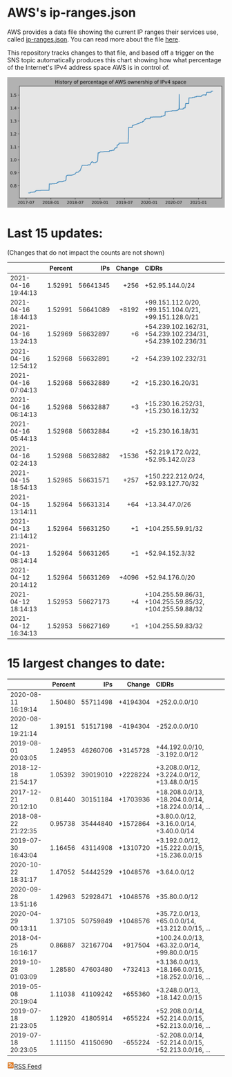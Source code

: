 # AWS's ip-ranges.json

AWS provides a data file showing the current IP ranges their
services use, called [ip-ranges.json](https://ip-ranges.amazonaws.com/ip-ranges.json).  You 
can read more about the file [here](https://docs.aws.amazon.com/general/latest/gr/aws-ip-ranges.html).

This repository tracks changes to that file, and based off a trigger on the SNS topic 
automatically produces this chart showing how what percentage of the Internet's IPv4 
address space AWS is in control of.

![History of AWS](history_count.svg)

# Last 15 updates:

(Changes that do not impact the counts are not shown)

| | Percent | IPs | Change | CIDRs |
| :--- | ---: | ---: | ---: | :--- |
| 2021-04-16 19:44:13 | 1.52991 | 56641345 | +256 | +52.95.144.0/24 |
| 2021-04-16 18:44:13 | 1.52991 | 56641089 | +8192 | +99.151.112.0/20, +99.151.104.0/21, +99.151.128.0/21 |
| 2021-04-16 13:24:13 | 1.52969 | 56632897 | +6 | +54.239.102.162/31, +54.239.102.234/31, +54.239.102.236/31 |
| 2021-04-16 12:54:12 | 1.52968 | 56632891 | +2 | +54.239.102.232/31 |
| 2021-04-16 07:04:13 | 1.52968 | 56632889 | +2 | +15.230.16.20/31 |
| 2021-04-16 06:14:13 | 1.52968 | 56632887 | +3 | +15.230.16.252/31, +15.230.16.12/32 |
| 2021-04-16 05:44:13 | 1.52968 | 56632884 | +2 | +15.230.16.18/31 |
| 2021-04-16 02:24:13 | 1.52968 | 56632882 | +1536 | +52.219.172.0/22, +52.95.142.0/23 |
| 2021-04-15 18:54:13 | 1.52965 | 56631571 | +257 | +150.222.212.0/24, +52.93.127.70/32 |
| 2021-04-15 13:14:11 | 1.52964 | 56631314 | +64 | +13.34.47.0/26 |
| 2021-04-13 21:14:12 | 1.52964 | 56631250 | +1 | +104.255.59.91/32 |
| 2021-04-13 08:14:14 | 1.52964 | 56631265 | +1 | +52.94.152.3/32 |
| 2021-04-12 20:14:12 | 1.52964 | 56631269 | +4096 | +52.94.176.0/20 |
| 2021-04-12 18:14:13 | 1.52953 | 56627173 | +4 | +104.255.59.86/31, +104.255.59.85/32, +104.255.59.88/32 |
| 2021-04-12 16:34:13 | 1.52953 | 56627169 | +1 | +104.255.59.83/32 |


# 15 largest changes to date:

| | Percent | IPs | Change | CIDRs |
| :--- | ---: | ---: | ---: | :--- |
| 2020-08-11 16:19:14 | 1.50480 | 55711498 | +4194304 | +252.0.0.0/10 |
| 2020-08-12 19:21:14 | 1.39151 | 51517198 | -4194304 | -252.0.0.0/10 |
| 2019-08-01 20:03:05 | 1.24953 | 46260706 | +3145728 | +44.192.0.0/10, -3.192.0.0/12 |
| 2018-12-18 21:54:17 | 1.05392 | 39019010 | +2228224 | +3.208.0.0/12, +3.224.0.0/12, +13.48.0.0/15 |
| 2017-12-21 20:12:10 | 0.81440 | 30151184 | +1703936 | +18.208.0.0/13, +18.204.0.0/14, +18.224.0.0/14, ... |
| 2018-08-22 21:22:35 | 0.95738 | 35444840 | +1572864 | +3.80.0.0/12, +3.16.0.0/14, +3.40.0.0/14 |
| 2019-07-30 16:43:04 | 1.16456 | 43114908 | +1310720 | +3.192.0.0/12, +15.222.0.0/15, +15.236.0.0/15 |
| 2020-10-22 18:31:17 | 1.47052 | 54442529 | +1048576 | +3.64.0.0/12 |
| 2020-09-28 13:51:16 | 1.42963 | 52928471 | +1048576 | +35.80.0.0/12 |
| 2020-04-29 00:13:11 | 1.37105 | 50759849 | +1048576 | +35.72.0.0/13, +65.0.0.0/14, +13.212.0.0/15, ... |
| 2018-04-25 16:16:17 | 0.86887 | 32167704 | +917504 | +100.24.0.0/13, +63.32.0.0/14, +99.80.0.0/15 |
| 2019-10-28 01:03:09 | 1.28580 | 47603480 | +732413 | +3.136.0.0/13, +18.166.0.0/15, +18.252.0.0/16, ... |
| 2019-05-08 20:19:04 | 1.11038 | 41109242 | +655360 | +3.248.0.0/13, +18.142.0.0/15 |
| 2019-07-18 21:23:05 | 1.12920 | 41805914 | +655224 | +52.208.0.0/14, +52.214.0.0/15, +52.213.0.0/16, ... |
| 2019-07-18 20:23:05 | 1.11150 | 41150690 | -655224 | -52.208.0.0/14, -52.214.0.0/15, -52.213.0.0/16, ... |


[![RSS Icon](rss-icon.png)RSS Feed](https://raw.githubusercontent.com/seligman/aws-ip-ranges/master/rss.xml)
